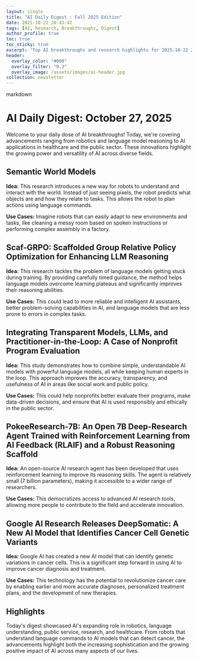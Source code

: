```yaml
---
layout: single
title: "AI Daily Digest : Fall 2025 Edition"
date: 2025-10-22 20:43:42 
tags: [AI, Research, Breakthroughs, Digest]
author_profile: true
toc: true
toc_sticky: true
excerpt: "Top AI breakthroughs and research highlights for 2025-10-22 20:43:42 , curated by an AI agent."
header:
  overlay_color: "#000"
  overlay_filter: "0.3"
  overlay_image: /assets/images/ai-header.jpg
collection: newsletter
---
```



markdown
# AI Daily Digest: October 27, 2025

Welcome to your daily dose of AI breakthroughs! Today, we're covering advancements ranging from robotics and language model reasoning to AI applications in healthcare and the public sector. These innovations highlight the growing power and versatility of AI across diverse fields.

## Semantic World Models

**Idea:** This research introduces a new way for robots to understand and interact with the world. Instead of just seeing pixels, the robot predicts what objects are and how they relate to tasks. This allows the robot to plan actions using language commands.

**Use Cases:** Imagine robots that can easily adapt to new environments and tasks, like cleaning a messy room based on spoken instructions or performing complex assembly in a factory.

## Scaf-GRPO: Scaffolded Group Relative Policy Optimization for Enhancing LLM Reasoning

**Idea:** This research tackles the problem of language models getting stuck during training. By providing carefully timed guidance, the method helps language models overcome learning plateaus and significantly improves their reasoning abilities.

**Use Cases:** This could lead to more reliable and intelligent AI assistants, better problem-solving capabilities in AI, and language models that are less prone to errors in complex tasks.

## Integrating Transparent Models, LLMs, and Practitioner-in-the-Loop: A Case of Nonprofit Program Evaluation

**Idea:** This study demonstrates how to combine simple, understandable AI models with powerful language models, all while keeping human experts in the loop. This approach improves the accuracy, transparency, and usefulness of AI in areas like social work and public policy.

**Use Cases:** This could help nonprofits better evaluate their programs, make data-driven decisions, and ensure that AI is used responsibly and ethically in the public sector.

## PokeeResearch-7B: An Open 7B Deep-Research Agent Trained with Reinforcement Learning from AI Feedback (RLAIF) and a Robust Reasoning Scaffold

**Idea:** An open-source AI research agent has been developed that uses reinforcement learning to improve its reasoning skills. The agent is relatively small (7 billion parameters), making it accessible to a wider range of researchers.

**Use Cases:** This democratizes access to advanced AI research tools, allowing more people to contribute to the field and accelerate innovation.

## Google AI Research Releases DeepSomatic: A New AI Model that Identifies Cancer Cell Genetic Variants

**Idea:** Google AI has created a new AI model that can identify genetic variations in cancer cells. This is a significant step forward in using AI to improve cancer diagnosis and treatment.

**Use Cases:** This technology has the potential to revolutionize cancer care by enabling earlier and more accurate diagnoses, personalized treatment plans, and the development of new therapies.

## Highlights

Today's digest showcased AI's expanding role in robotics, language understanding, public service, research, and healthcare. From robots that understand language commands to AI models that can detect cancer, the advancements highlight both the increasing sophistication and the growing positive impact of AI across many aspects of our lives.